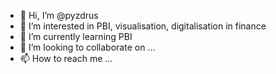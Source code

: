 - 👋 Hi, I’m @pyzdrus
- 👀 I’m interested in PBI, visualisation, digitalisation in finance
- 🌱 I’m currently learning PBI
- 💞️ I’m looking to collaborate on ...
- 📫 How to reach me ...

<!---
pyzdrus/pyzdrus is a ✨ special ✨ repository because its `README.md` (this file) appears on your GitHub profile.
You can click the Preview link to take a look at your changes.
--->
